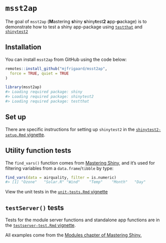
<!-- README.md is generated from README.Rmd. Please edit that file -->

# `msst2ap`

<!-- badges: start -->
<!-- badges: end -->

The goal of `msst2ap` (**M**astering **s**hiny **s**hiny**t**est**2**
**a**pp-**p**ackage) is to demonstrate how to test a shiny app-package
using [`testthat`](https://testthat.r-lib.org/) and
[`shinytest2`](https://rstudio.github.io/shinytest2/)

## Installation

You can install `msst2ap` from GitHub using the code below:

``` r
remotes::install_github("mjfrigaard/msst2ap",
  force = TRUE, quiet = TRUE
)
```

``` r
library(msst2ap)
#> Loading required package: shiny
#> Loading required package: shinytest2
#> Loading required package: testthat
```

## Set up

There are specific instructions for setting up `shinytest2` in the
[`shinytest2-setup.Rmd`
vignette](https://github.com/mjfrigaard/msst2ap/blob/main/vignettes/shinytest2-setup.Rmd).

## Utility function tests

The `find_vars()` function comes from [Mastering
Shiny](https://mastering-shiny.org/scaling-modules.html#server-inputs),
and it’s used for filtering variables from a `data.frame`/`tibble` by
type:

``` r
find_vars(data = airquality, filter = is.numeric)
#> [1] "Ozone"   "Solar.R" "Wind"    "Temp"    "Month"   "Day"
```

View the unit tests in the [`unit-tests.Rmd`
vignette](https://github.com/mjfrigaard/msst2ap/blob/main/vignettes/unit-tests.Rmd)

## `testServer()` tests

Tests for the module server functions and standalone app functions are
in the [`testserver-test.Rmd`
vignette](https://github.com/mjfrigaard/msst2ap/blob/main/vignettes/testserver-tests.Rmd).

All examples come from the [Modules chapter of Mastering
Shiny.](https://mastering-shiny.org/scaling-modules.html)
